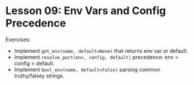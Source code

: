 # Lesson 09: Env Vars and Config Precedence

Exercises:
- Implement `get_env(name, default=None)` that returns env var or default.
- Implement `resolve_port(env, config, default)` precedence: env > config > default.
- Implement `bool_env(name, default=False)` parsing common truthy/falsey strings.


